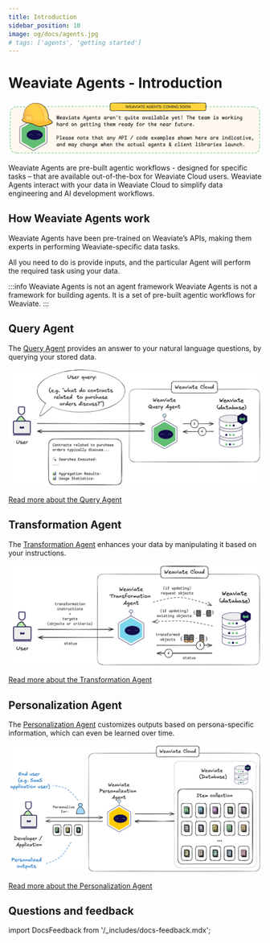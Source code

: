 ```yaml
---
title: Introduction
sidebar_position: 10
image: og/docs/agents.jpg
# tags: ['agents', 'getting started']
---
```


# Weaviate Agents - Introduction

![Weaviate Agents - Coming soon](./_includes/agents_coming_soon.png "Weaviate Agents - Coming soon")

<!-- Weaviate Agents are pre-built agentic workflows that are available out-of-the-box for Weaviate Cloud users. Weaviate Agents interact with your data in Weaviate to simplify data engineering and AI development workflows. -->
Weaviate Agents are pre-built agentic workflows - designed for specific tasks – that are available out-of-the-box for Weaviate Cloud users. Weaviate Agents interact with your data in Weaviate Cloud to simplify data engineering and AI development workflows.

## How Weaviate Agents work

Weaviate Agents have been pre-trained on Weaviate’s APIs, making them experts in performing Weaviate-specific data tasks.

<!-- All you need to do is provide inputs to use the pre-built workflow, and the particular Agent will perform the required task using your data. -->
All you need to do is provide inputs, and the particular Agent will perform the required task using your data.

:::info Weaviate Agents is not an agent framework
Weaviate Agents is not a framework for building agents. It is a set of pre-built agentic workflows for Weaviate.
:::

## Query Agent

The [Query Agent](./query.md) provides an answer to your natural language questions, by querying your stored data.

![Weaviate Query Agent from a user perspective](./_includes/query_agent_usage.png "Weaviate Query Agent from a user perspective")

[Read more about the Query Agent](./query.md)

## Transformation Agent

The [Transformation Agent](./transformation.md) enhances your data by manipulating it based on your instructions.

![Weaviate Transformation Agent overview](./_includes/transformation_agent_overview.png "Weaviate Transformation Agent overview")

[Read more about the Transformation Agent](./transformation.md)

## Personalization Agent

The [Personalization Agent](./personalization.md) customizes outputs based on persona-specific information, which can even be learned over time.

![Weaviate Personalization Agent from a developer perspective](./_includes/personalization_agent_overview.png "Weaviate Personalization Agent from a developer perspective")

[Read more about the Personalization Agent](./personalization.md)

## Questions and feedback

import DocsFeedback from '/_includes/docs-feedback.mdx';

<DocsFeedback/>
